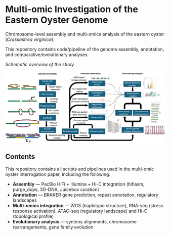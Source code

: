 # Multi-omic Investigation of the Eastern Oyster Genome


Chromosome-level assembly and multi-omics analysis of the eastern oyster (*Crassostrea virginica*).

This repository contains code/pipeline of the genome assembly, annotation, and comparative/evolutionary analyses.


*Schematic overview of the study*

![Assembly workflow schematic](docs/figures/Schematic.png)


## Contents

This repository contains all scripts and pipelines used in the multi-omic oyster interrogation paper, including the following.

- **Assembly** — PacBio HiFi + Illumina + Hi-C integration (hifiasm, purge_dups, 3D-DNA, Juicebox curation)
- **Annotation** — BRAKER gene prediction, repeat annotation, regulatory landscapes
- **Multi-omics integration** — WGS (haplotype structure), RNA-seq (stress response activation), ATAC-seq (regulatory landscape) and Hi-C (topological profile)
- **Evolutionary analysis** — synteny alignments, chromosome rearrangements, gene family evolution